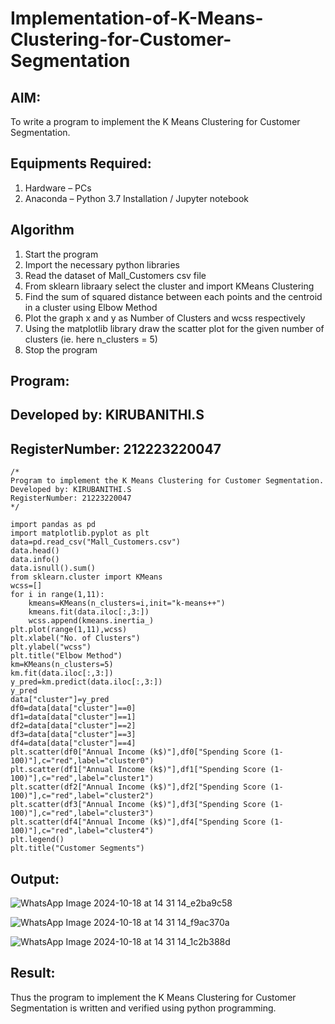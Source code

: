 # Implementation-of-K-Means-Clustering-for-Customer-Segmentation

## AIM:
To write a program to implement the K Means Clustering for Customer Segmentation.

## Equipments Required:
1. Hardware – PCs
2. Anaconda – Python 3.7 Installation / Jupyter notebook

## Algorithm
1. Start the program
2. Import the necessary python libraries
3. Read the dataset of Mall_Customers csv file
4. From sklearn libraary select the cluster and import KMeans Clustering
5. Find the sum of squared distance between each points and the centroid in a cluster using Elbow Method
6. Plot the graph x and y as Number of Clusters and wcss respectively
7. Using the matplotlib library draw the scatter plot for the given number of clusters (ie. here n_clusters = 5)
8. Stop the program

## Program:
## Developed by: KIRUBANITHI.S
## RegisterNumber: 212223220047
```
/*
Program to implement the K Means Clustering for Customer Segmentation.
Developed by: KIRUBANITHI.S
RegisterNumber: 21223220047
*/

import pandas as pd
import matplotlib.pyplot as plt
data=pd.read_csv("Mall_Customers.csv")
data.head()
data.info()
data.isnull().sum()
from sklearn.cluster import KMeans
wcss=[]
for i in range(1,11):
    kmeans=KMeans(n_clusters=i,init="k-means++")
    kmeans.fit(data.iloc[:,3:])
    wcss.append(kmeans.inertia_)
plt.plot(range(1,11),wcss)
plt.xlabel("No. of Clusters")
plt.ylabel("wcss")
plt.title("Elbow Method")
km=KMeans(n_clusters=5)
km.fit(data.iloc[:,3:])
y_pred=km.predict(data.iloc[:,3:])
y_pred
data["cluster"]=y_pred
df0=data[data["cluster"]==0]
df1=data[data["cluster"]==1]
df2=data[data["cluster"]==2]
df3=data[data["cluster"]==3]
df4=data[data["cluster"]==4]
plt.scatter(df0["Annual Income (k$)"],df0["Spending Score (1-100)"],c="red",label="cluster0")
plt.scatter(df1["Annual Income (k$)"],df1["Spending Score (1-100)"],c="red",label="cluster1")
plt.scatter(df2["Annual Income (k$)"],df2["Spending Score (1-100)"],c="red",label="cluster2")
plt.scatter(df3["Annual Income (k$)"],df3["Spending Score (1-100)"],c="red",label="cluster3")
plt.scatter(df4["Annual Income (k$)"],df4["Spending Score (1-100)"],c="red",label="cluster4")
plt.legend()
plt.title("Customer Segments")
```

## Output:
![WhatsApp Image 2024-10-18 at 14 31 14_e2ba9c58](https://github.com/user-attachments/assets/3e61d38e-c9d2-414b-bf68-3fbe61e825d1)

![WhatsApp Image 2024-10-18 at 14 31 14_f9ac370a](https://github.com/user-attachments/assets/4cdb6de1-7216-4c8d-b674-3ac7a3f8c81e)

![WhatsApp Image 2024-10-18 at 14 31 14_1c2b388d](https://github.com/user-attachments/assets/885bb26b-0ceb-4180-8b4d-31d37750c60a)

## Result:
Thus the program to implement the K Means Clustering for Customer Segmentation is written and verified using python programming.
